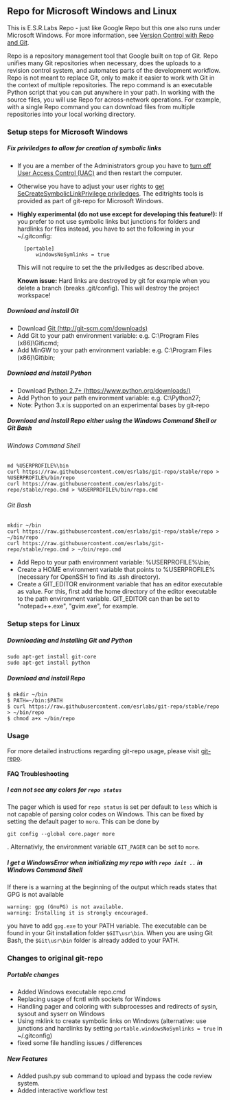 ## Repo for Microsoft Windows and Linux ##

This is E.S.R.Labs Repo - just like Google Repo but this one also runs under Microsoft Windows.
For more information, see [Version Control with Repo and Git](http://source.android.com/source/version-control.html).

Repo is a repository management tool that Google built on top of Git. Repo unifies many Git repositories when necessary,
does the uploads to a revision control system, and automates parts of the development workflow.
Repo is not meant to replace Git, only to make it easier to work with Git in the context of multiple repositories.
The repo command is an executable Python script that you can put anywhere in your path.
In working with the source files, you will use Repo for across-network operations.
For example, with a single Repo command you can download files from multiple repositories into your local working directory.


### Setup steps for Microsoft Windows ###

##### Fix priviledges to allow for creation of symbolic links #####
* If you are a member of the Administrators group you have to [turn off User Access Control (UAC)](http://windows.microsoft.com/en-us/windows7/turn-user-account-control-on-or-off) and then restart the computer.
* Otherwise you have to adjust your user rights to [get SeCreateSymbolicLinkPrivilege priviledges](http://stackoverflow.com/questions/6722589/using-windows-mklink-for-linking-2-files).
The editrights tools is provided as part of git-repo for Microsoft Windows.

* **Highly experimental (do not use except for developing this feature!):** If you prefer to not use symbolic links but junctions for folders and hardlinks for files instead, you have to set the following in your ~/.gitconfig:

        [portable]
            windowsNoSymlinks = true

    This will not require to set the the priviledges as described above.

    **Known issue:** Hard links are destroyed by git for example when you delete a branch (breaks .git/config). This will destroy the project workspace!

##### Download and install Git #####
* Download [Git (http://git-scm.com/downloads)](http://git-scm.com/downloads)
* Add Git to your path environment variable: e.g. C:\Program Files (x86)\Git\cmd;
* Add MinGW to your path environment variable: e.g. C:\Program Files (x86)\Git\bin;

##### Download and install Python #####
* Download [Python 2.7+ (https://www.python.org/downloads/)](https://www.python.org/downloads/)
* Add Python to your path environment variable: e.g. C:\Python27;
* Note: Python 3.x is supported on an experimental bases by git-repo

##### Download and install Repo either using the Windows Command Shell or Git Bash #####
###### Windows Command Shell ######

    md %USERPROFILE%\bin
    curl https://raw.githubusercontent.com/esrlabs/git-repo/stable/repo > %USERPROFILE%/bin/repo
    curl https://raw.githubusercontent.com/esrlabs/git-repo/stable/repo.cmd > %USERPROFILE%/bin/repo.cmd

###### Git Bash ######

    mkdir ~/bin
    curl https://raw.githubusercontent.com/esrlabs/git-repo/stable/repo > ~/bin/repo
    curl https://raw.githubusercontent.com/esrlabs/git-repo/stable/repo.cmd > ~/bin/repo.cmd

* Add Repo to your path environment variable: %USERPROFILE%\bin;
* Create a HOME environment variable that points to %USERPROFILE% (necessary for OpenSSH to find its .ssh directory).
* Create a GIT_EDITOR environment variable that has an editor executable as value. For this, first add the home directory of the editor executable to the path environment variable. GIT_EDITOR can than be set to "notepad++.exe", "gvim.exe", for example.


### Setup steps for Linux ###

##### Downloading and installing Git and Python #####

    sudo apt-get install git-core
    sudo apt-get install python

##### Download and install Repo #####

    $ mkdir ~/bin
    $ PATH=~/bin:$PATH
    $ curl https://raw.githubusercontent.com/esrlabs/git-repo/stable/repo > ~/bin/repo
    $ chmod a+x ~/bin/repo

### Usage ###

For more detailed instructions regarding git-repo usage, please visit [git-repo](http://source.android.com/source/using-repo.html).

#### FAQ Troubleshooting ###

##### I can not see any colors for `repo status` #####
The pager which is used for `repo status` is set per default to `less` which is not capable of parsing color codes on Windows. This can be fixed by setting the default pager to `more`. This can be done by

    git config --global core.pager more

. Alternativly, the environment variable `GIT_PAGER` can be set to `more`.

##### I get a WindowsError when initializing my repo with `repo init ..` in Windows Command Shell #####
If there is a warning at the beginning of the output which reads states that GPG is not available

    warning: gpg (GnuPG) is not available.
    warning: Installing it is strongly encouraged.

you have to add `gpg.exe` to your PATH variable. The executable can be found in your Git installation folder `$GIT\usr\bin`. When you are using Git Bash, the `$Git\usr\bin` folder is already added to your PATH.


### Changes to original git-repo ###

##### Portable changes #####

* Added Windows executable repo.cmd
* Replacing usage of fcntl with sockets for Windows
* Handling pager and coloring with subprocesses and redirects of sysin, sysout and syserr on Windows
* Using mklink to create symbolic links on Windows (alternative: use junctions and hardlinks by setting `portable.windowsNoSymlinks = true` in ~/.gitconfig)
* fixed some file handling issues / differences

##### New Features #####

* Added push.py sub command to upload and bypass the code review system.
* Added interactive workflow test
